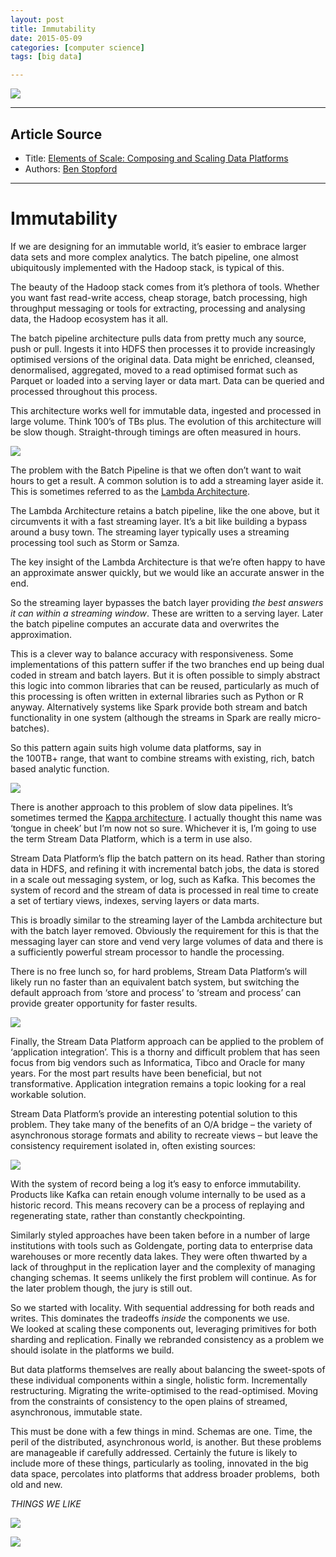 ```yaml
---
layout: post
title: Immutability
date: 2015-05-09
categories: [computer science]
tags: [big data]

---
```


[![](http://sungsoo.github.com/images/scaling_data.png)](http://sungsoo.github.com/images/scaling_data.png)

---
## Article Source

* Title: [Elements of Scale: Composing and Scaling Data Platforms](http://www.benstopford.com/2015/04/28/elements-of-scale-composing-and-scaling-data-platforms/)
* Authors: [Ben Stopford](http://www.benstopford.com)

---

# Immutability

If we are designing for an immutable world, it’s easier to embrace
larger data sets and more complex analytics. The batch pipeline, one
almost ubiquitously implemented with the Hadoop stack, is typical of
this.

The beauty of the Hadoop stack comes from it’s plethora of tools.
Whether you want fast read-write access, cheap storage, batch
processing, high throughput messaging or tools for extracting,
processing and analysing data, the Hadoop ecosystem has it all.

The batch pipeline architecture pulls data from pretty much any source,
push or pull. Ingests it into HDFS then processes it to provide
increasingly optimised versions of the original data. Data might be
enriched, cleansed, denormalised, aggregated, moved to a read optimised
format such as Parquet or loaded into a serving layer or data mart. Data
can be queried and processed throughout this process.

This architecture works well for immutable data, ingested and processed
in large volume. Think 100’s of TBs plus. The evolution of this
architecture will be slow though. Straight-through timings are often
measured in hours.

![](http://benstopford.com/uploads/pipe.jpg)

The problem with the Batch Pipeline is that we often don’t want to wait
hours to get a result. A common solution is to add a streaming
layer aside it. This is sometimes referred to as the [Lambda
Architecture](http://lambda-architecture.net/).

The Lambda Architecture retains a batch pipeline, like the one above,
but it circumvents it with a fast streaming layer. It’s a bit like
building a bypass around a busy town. The streaming layer typically
uses a streaming processing tool such as Storm or Samza.

The key insight of the Lambda Architecture is that we’re often happy to
have an approximate answer quickly, but we would like an accurate answer
in the end.

So the streaming layer bypasses the batch layer providing *the best
answers it can within a streaming window*. These are written to
a serving layer. Later the batch pipeline computes an accurate data and
overwrites the approximation.

This is a clever way to balance accuracy with responsiveness. Some
implementations of this pattern suffer if the two branches end up being
dual coded in stream and batch layers. But it is often possible to
simply abstract this logic into common libraries that can be reused,
particularly as much of this processing is often written in external
libraries such as Python or R anyway. Alternatively systems like Spark
provide both stream and batch functionality in one system (although the
streams in Spark are really micro-batches).

So this pattern again suits high volume data platforms, say in
the 100TB+ range, that want to combine streams with existing, rich,
batch based analytic function.

![](http://sungsoo.github.com/images/Slide40.png)

There is another approach to this problem of slow data pipelines. It’s
sometimes termed the [Kappa
architecture](http://radar.oreilly.com/2014/07/questioning-the-lambda-architecture.html).
I actually thought this name was ‘tongue in cheek’ but I’m now not so
sure. Whichever it is, I’m going to use the term Stream Data Platform,
which is a term in use also.

Stream Data Platform’s flip the batch pattern on its head. Rather than
storing data in HDFS, and refining it with incremental batch jobs,
the data is stored in a scale out messaging system, or log, such as
Kafka. This becomes the system of record and the stream of data is
processed in real time to create a set of tertiary views, indexes,
serving layers or data marts.

This is broadly similar to the streaming layer of the Lambda
architecture but with the batch layer removed. Obviously the requirement
for this is that the messaging layer can store and vend very large
volumes of data and there is a sufficiently powerful stream processor to
handle the processing.

There is no free lunch so, for hard problems, Stream Data Platform’s
will likely run no faster than an equivalent batch system, but switching
the default approach from ‘store and process’ to ‘stream and
process’ can provide greater opportunity for faster results.

![](http://sungsoo.github.com/images/Slide41.png)

Finally, the Stream Data Platform approach can be applied to the problem
of ‘application integration’. This is a thorny and difficult problem
that has seen focus from big vendors such as Informatica, Tibco and
Oracle for many years. For the most part results have been beneficial,
but not transformative. Application integration remains a topic looking
for a real workable solution.

Stream Data Platform’s provide an interesting potential solution to this
problem. They take many of the benefits of an O/A bridge – the variety
of asynchronous storage formats and ability to recreate views – but
leave the consistency requirement isolated in, often existing sources:

![](http://benstopford.com/uploads/sdp.jpg)

With the system of record being a log it’s easy to enforce immutability.
Products like Kafka can retain enough volume internally to be used as a
historic record. This means recovery can be a process of replaying and
regenerating state, rather than constantly checkpointing.

Similarly styled approaches have been taken before in a number of large
institutions with tools such as Goldengate, porting data to enterprise
data warehouses or more recently data lakes. They were often thwarted by
a lack of throughput in the replication layer and the complexity of
managing changing schemas. It seems unlikely the first problem will
continue. As for the later problem though, the jury is still out.


So we started with locality. With sequential addressing for both reads
and writes. This dominates the tradeoffs *inside* the components we use.
We looked at scaling these components out, leveraging primitives for
both sharding and replication. Finally we rebranded consistency as a
problem we should isolate in the platforms we build.

But data platforms themselves are really about balancing the sweet-spots
of these individual components within a single, holistic form.
Incrementally restructuring. Migrating the write-optimised to the
read-optimised. Moving from the constraints of consistency to the open
plains of streamed, asynchronous, immutable state.

This must be done with a few things in mind. Schemas are one. Time, the
peril of the distributed, asynchronous world, is another. But these
problems are manageable if carefully addressed. Certainly the future is
likely to include more of these things, particularly as tooling,
innovated in the big data space, percolates into platforms that address
broader problems,  both old and new.


*THINGS WE LIKE*

![](http://benstopford.com/uploads/conc1.jpg)

![](http://benstopford.com/uploads/conc2.jpg)
